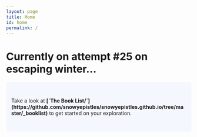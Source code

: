 ```yaml
---
layout: page
title: Home
id: home
permalink: /
---
```


# Currently on attempt #25 on escaping winter...

<p style="padding: 3em 1em; background: #f5f7ff; border-radius: 4px;">
  Take a look at <span style="font-weight: bold">[`The Book List/`](https://github.com/snowyepistles/snowyepistles.github.io/tree/master/_booklist)</span> to get started on your exploration.
</p>


<style>
  .wrapper {
    max-width: 46em;
  }
</style>
